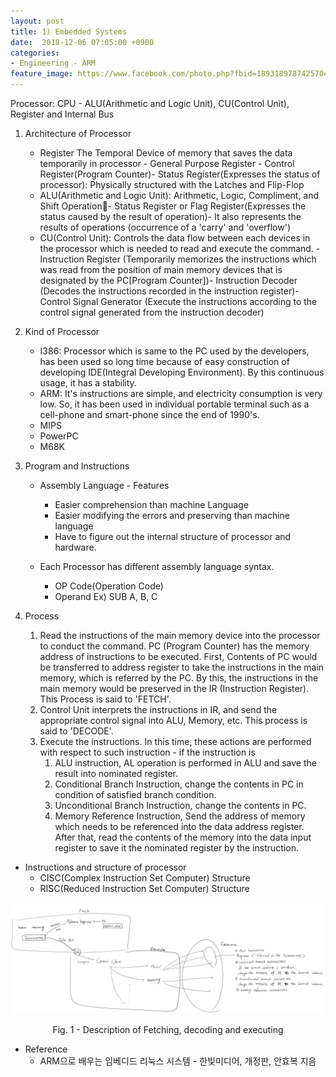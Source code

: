 ```yaml
---
layout: post
title: 1) Embedded Systems
date:  2018-12-06 07:05:00 +0900
categories:
- Engineering - ARM
feature_image: https://www.facebook.com/photo.php?fbid=1893189787425704&set=a.1893187554092594&type=3&theater
---
```

Processor: CPU - ALU(Arithmetic and Logic Unit), CU(Control Unit), Register and Internal Bus

1. Architecture of Processor

    - Register The Temporal Device of memory that saves the data temporarily in processor - General Purpose Register - Control Register(Program Counter)- Status Register(Expresses the status of processor): Physically structured with the Latches and Flip-Flop
    - ALU(Arithmetic and Logic Unit): Arithmetic, Logic, Compliment, and Shift Operation- Status Register or Flag Register(Expresses the status caused by the result of operation)- It also represents the results of operations (occurrence of a 'carry' and 'overflow')
    - CU(Control Unit): Controls the data flow between each devices in the processor which is needed to read and execute the command. - Instruction Register (Temporarily memorizes the instructions which was read from the position of main memory devices that is designated by the PC[Program Counter])- Instruction Decoder (Decodes the instructions recorded in the instruction register)- Control Signal Generator (Execute the instructions according to the control signal generated from the instruction decoder)

2. Kind of Processor

    - I386: Processor which is same to the PC used by the developers, has been used so long time because of easy construction of developing IDE(Integral Developing Environment). By this continuous usage, it has a stability.
    - ARM: It's instructions are simple, and electricity consumption is very low. So, it has been used in individual portable terminal such as a cell-phone and smart-phone since the end of 1990's.
    - MIPS
    - PowerPC
    - M68K

3. Program and Instructions

    - Assembly Language - Features
      - Easier comprehension than machine Language
      - Easier modifying the errors and preserving than machine language
      - Have to figure out the internal structure of processor and hardware.

    - Each Processor has different assembly language syntax.
      - OP Code(Operation Code)
      - Operand Ex) SUB A, B, C

4. Process

    1. Read the instructions of the main memory device into the processor to conduct the command. PC (Program Counter) has the memory address of instructions to be executed. First, Contents of PC would be transferred to address register to take the instructions in the main memory, which is referred by the PC. By this, the instructions in the main memory would be preserved in the IR (Instruction Register). This Process is said to 'FETCH'.
    2. Control Unit interprets the instructions in IR, and send the appropriate control signal into ALU, Memory, etc. This process is said to 'DECODE'.
    3. Execute the instructions. In this time, these actions are performed with respect to such instruction - if the instruction is
        1.  ALU instruction, AL operation is performed in ALU and save the result into nominated register.
        2.  Conditional Branch Instruction, change the contents in PC in condition of satisfied branch condition.
        3.  Unconditional Branch Instruction, change the contents in PC.
        4.  Memory Reference Instruction, Send the address of memory which needs to be referenced into the data address register. After that, read the contents of the memory into the data input register to save it the nominated register by the instruction.

- Instructions and structure of processor
  - CISC(Complex Instruction Set Computer) Structure
  - RISC(Reduced Instruction Set Computer) Structure

![useful image](https://raw.githubusercontent.com/brandonkim12/brandonkim12.github.io/master/assets/4.PNG)

<center>Fig. 1 - Description of Fetching, decoding and executing</center>

- Reference
  - ARM으로 배우는 임베디드 리눅스 시스템 - 한빛미디어, 개정판, 안효복 지음

